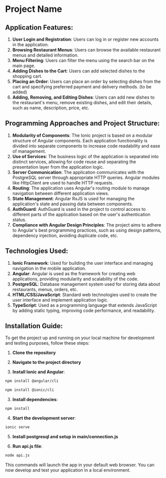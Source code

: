 
# Project Name

## Application Features:

1. **User Login and Registration**: Users can log in or register new accounts in the application.
2. **Browsing Restaurant Menus**: Users can browse the available restaurant menus and detailed information.
3. **Menu Filtering**: Users can filter the menu using the search bar on the main page.
4. **Adding Dishes to the Cart**: Users can add selected dishes to the shopping cart.
5. **Placing an Order**: Users can place an order by selecting dishes from the cart and specifying preferred payment and delivery methods. (to be added)
6. **Adding, Removing, and Editing Dishes**: Users can add new dishes to the restaurant's menu, remove existing dishes, and edit their details, such as name, description, price, etc.

## Programming Approaches and Project Structure:

1. **Modularity of Components**: The Ionic project is based on a modular structure of Angular components. Each application functionality is divided into separate components to increase code readability and ease of management.
2. **Use of Services**: The business logic of the application is separated into distinct services, allowing for code reuse and separating the presentation layer from the application logic.
3. **Server Communication**: The application communicates with the PostgreSQL server through appropriate HTTP queries. Angular modules like HttpClient are used to handle HTTP requests.
4. **Routing**: The application uses Angular's routing module to manage navigation between different application views.
5. **State Management**: Angular RxJS is used for managing the application's state and passing data between components.
6. **AuthGuard**: AuthGuard is used in the project to control access to different parts of the application based on the user's authentication status.
7. **Compliance with Angular Design Principles**: The project aims to adhere to Angular's best programming practices, such as using design patterns, dependency injection, avoiding duplicate code, etc.

## Technologies Used:

1. **Ionic Framework**: Used for building the user interface and managing navigation in the mobile application.
2. **Angular**: Angular is used as the framework for creating web applications, providing modularity and scalability of the code.
3. **PostgreSQL**: Database management system used for storing data about restaurants, menus, orders, etc.
4. **HTML/CSS/JavaScript**: Standard web technologies used to create the user interface and implement application logic.
5. **TypeScript**: Used as a programming language that extends JavaScript by adding static typing, improving code performance, and readability.

## Installation Guide:

To get the project up and running on your local machine for development and testing purposes, follow these steps:

1. **Clone the repository**

2. **Navigate to the project directory**

4. **Install Ionic and Angular**:
```bash
npm install @angular/cli
```
```bash
npm install @ionic/cli
```

3. **Install dependencies**:
```bash
npm install
```

4. **Start the development server**:
```bash
ionic serve
```

5. **Install postgresql and setup in main/connection.js**

6. **Run api.js file**:
```bash
node api.js
```

This commands will launch the app in your default web browser. You can now develop and test your application in a local environment.